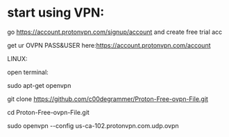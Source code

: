 # start using VPN:
go https://account.protonvpn.com/signup/account and create free trial acc

get ur OVPN PASS&USER here:https://account.protonvpn.com/account

LINUX:

open terminal:

sudo apt-get openvpn

git clone https://github.com/c00degrammer/Proton-Free-ovpn-File.git

cd Proton-Free-ovpn-File.git

sudo openvpn --config us-ca-102.protonvpn.com.udp.ovpn
